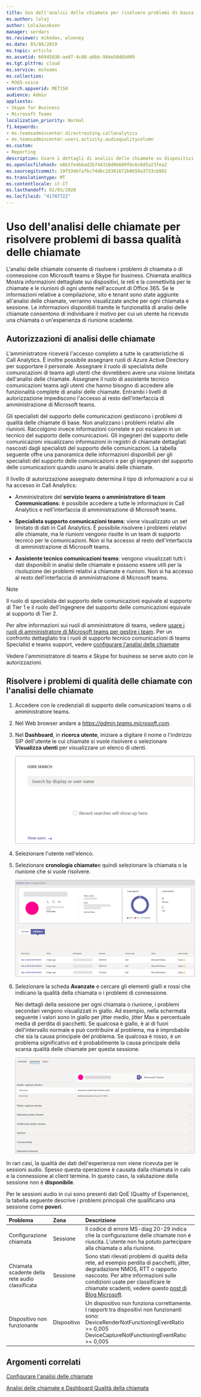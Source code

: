 ```yaml
---
title: Uso dell'analisi delle chiamate per risolvere problemi di bassa qualità delle chiamate
ms.author: lolaj
author: LolaJacobsen
manager: serdars
ms.reviewer: mikedav, wlooney
ms.date: 03/08/2019
ms.topic: article
ms.assetid: 66945036-ae87-4c08-a0bb-984e50d6b009
ms.tgt.pltfrm: cloud
ms.service: msteams
ms.collection:
- M365-voice
search.appverid: MET150
audience: Admin
appliesto:
- Skype for Business
- Microsoft Teams
localization_priority: Normal
f1.keywords:
- ms.teamsadmincenter.directrouting.callanalytics
- ms.teamsadmincenter.users.activity.audioqualitycolumn
ms.custom:
- Reporting
description: Usare i dettagli di analisi delle chiamate su dispositivi, reti e connettività per risolvere i problemi degli utenti con le chiamate e le riunioni di Microsoft teams e Skype for business.
ms.openlocfilehash: e8b1fe4bbad2b744310d0b609fdc6c6d5a23fea2
ms.sourcegitcommit: 19f534bfafbc74dbc2d381672b0650a3733cb982
ms.translationtype: MT
ms.contentlocale: it-IT
ms.lasthandoff: 02/03/2020
ms.locfileid: "41707722"
---
```

# <a name="use-call-analytics-to-troubleshoot-poor-call-quality"></a>Uso dell'analisi delle chiamate per risolvere problemi di bassa qualità delle chiamate

L'analisi delle chiamate consente di risolvere i problemi di chiamata o di connessione con Microsoft teams e Skype for business. Chiamata analitica Mostra informazioni dettagliate sui dispositivi, le reti e la connettività per le chiamate e le riunioni di ogni utente nell'account di Office 365. Se le informazioni relative a compilazione, sito e tenant sono state aggiunte all'analisi delle chiamate, verranno visualizzate anche per ogni chiamata e sessione. Le informazioni disponibili tramite le funzionalità di analisi delle chiamate consentono di individuare il motivo per cui un utente ha ricevuto una chiamata o un'esperienza di riunione scadente. 
  
## <a name="call-analytics-permissions"></a>Autorizzazioni di analisi delle chiamate

L'amministratore riceverà l'accesso completo a tutte le caratteristiche di Call Analytics. È inoltre possibile assegnare ruoli di Azure Active Directory per supportare il personale. Assegnare il ruolo di specialista delle comunicazioni di teams agli utenti che dovrebbero avere una visione limitata dell'analisi delle chiamate. Assegnare il ruolo di assistente tecnico comunicazioni teams agli utenti che hanno bisogno di accedere alle funzionalità complete di analisi delle chiamate. Entrambi i livelli di autorizzazione impediscono l'accesso al resto dell'interfaccia di amministrazione di Microsoft teams.

Gli specialisti del supporto delle comunicazioni gestiscono i problemi di qualità delle chiamate di base. Non analizzano i problemi relativi alle riunioni. Raccolgono invece informazioni correlate e poi escalano in un tecnico del supporto delle comunicazioni. Gli ingegneri del supporto delle comunicazioni visualizzano informazioni in registri di chiamate dettagliati nascosti dagli specialisti del supporto delle comunicazioni. La tabella seguente offre una panoramica delle informazioni disponibili per gli specialisti del supporto delle comunicazioni e per gli ingegneri del supporto delle comunicazioni quando usano le analisi delle chiamate.

Il livello di autorizzazione assegnato determina il tipo di informazioni a cui si ha accesso in Call Analytics:
  
- Amministratore del **servizio teams o amministratore di team Communications**: è possibile accedere a tutte le informazioni in Call Analytics e nell'interfaccia di amministrazione di Microsoft teams.
    
- **Specialista supporto comunicazioni teams**: viene visualizzato un set limitato di dati in Call Analytics. È possibile risolvere i problemi relativi alle chiamate, ma le riunioni vengono risolte in un team di supporto tecnico per le comunicazioni. Non si ha accesso al resto dell'interfaccia di amministrazione di Microsoft teams.
    
- **Assistente tecnico comunicazioni teams**: vengono visualizzati tutti i dati disponibili in analisi delle chiamate e possono essere utili per la risoluzione dei problemi relativi a chiamate e riunioni. Non si ha accesso al resto dell'interfaccia di amministrazione di Microsoft teams.
    
> [!NOTE]
> Il ruolo di specialista del supporto delle comunicazioni equivale al supporto di Tier 1 e il ruolo dell'ingegnere del supporto delle comunicazioni equivale al supporto di Tier 2.

Per altre informazioni sui ruoli di amministratore di teams, vedere [usare i ruoli di amministratore di Microsoft teams per gestire i team](using-admin-roles.md). Per un confronto dettagliato tra i ruoli di supporto tecnico comunicazioni di teams Specialist e teams support, vedere [configurare l'analisi delle chiamate](set-up-call-analytics.md#set-call-analytics-permissions) 
  
Vedere l'amministratore di teams e Skype for business se serve aiuto con le autorizzazioni.
  
## <a name="troubleshoot-call-quality-problems-using-call-analytics"></a>Risolvere i problemi di qualità delle chiamate con l'analisi delle chiamate

1. Accedere con le credenziali di supporto delle comunicazioni teams o di amministratore teams.

2. Nel Web browser andare a *https://admin.teams.microsoft.com*.
    
3. Nel **Dashboard**, in **ricerca utente**, iniziare a digitare il nome o l'indirizzo SIP dell'utente le cui chiamate si vuole risolvere o selezionare **Visualizza utenti** per visualizzare un elenco di utenti.
    
    ![Schermata della casella di ricerca dell'utente di analisi delle chiamate](media/use-call-analytics-to-troubleshoot-image-1.png)
  
4. Selezionare l'utente nell'elenco.

5. Selezionare **cronologia chiamate**e quindi selezionare la chiamata o la riunione che si vuole risolvere.
    
    ![Screenshot della pagina della cronologia delle chiamate per un utente.](media/use-call-analytics-to-troubleshoot-image-2.png)
  
6. Selezionare la scheda **Avanzate** e cercare gli elementi gialli e rossi che indicano la qualità della chiamata o i problemi di connessione.
    
    Nei dettagli della sessione per ogni chiamata o riunione, i problemi secondari vengono visualizzati in giallo. Ad esempio, nella schermata seguente i valori sono in giallo per jitter medio, jitter Max e percentuale media di perdita di pacchetti. Se qualcosa è giallo, è al di fuori dell'intervallo normale e può contribuire al problema, ma è improbabile che sia la causa principale del problema. Se qualcosa è rosso, è un problema significativo ed è probabilmente la causa principale della scarsa qualità delle chiamate per questa sessione. 
    
    ![Screenshot della scheda Avanzate della cronologia chiamate di un utente ](media/use-call-analytics-to-troubleshoot-image-3.png)
  
In rari casi, la qualità dei dati dell'esperienza non viene ricevuta per le sessioni audio. Spesso questa operazione è causata dalla chiamata in calo e la connessione al client termina. In questo caso, la valutazione della sessione non è **disponibile**.
  
Per le sessioni audio in cui sono presenti dati QoE (Quality of Experience), la tabella seguente descrive i problemi principali che qualificano una sessione come **poveri**.
  
|**Problema**|**Zona**|**Descrizione**|
|:-----|:-----|:-----|
|Configurazione chiamata  <br/> |Sessione  <br/> |Il codice di errore MS-diag 20-29 indica che la configurazione delle chiamate non è riuscita. L'utente non ha potuto partecipare alla chiamata o alla riunione.  <br/> |
|Chiamata scadente della rete audio classificata  <br/> |Sessione  <br/> |Sono stati rilevati problemi di qualità della rete, ad esempio perdita di pacchetti, jitter, degradazione NMOS, RTT o rapporto nascosto. Per altre informazioni sulle condizioni usate per classificare le chiamate scadenti, vedere questo [post di Blog Microsoft](https://go.microsoft.com/fwlink/p/?linkid=852133).  <br/> |
|Dispositivo non funzionante  <br/> |Dispositivo  <br/> | Un dispositivo non funziona correttamente. I rapporti tra dispositivi non funzionanti sono: <br/>  DeviceRenderNotFunctioningEventRatio >= 0,005 <br/>  DeviceCaptureNotFunctioningEventRatio >= 0,005 <br/> |
   
## <a name="related-topics"></a>Argomenti correlati
[Configurare l'analisi delle chiamate](set-up-call-analytics.md)

[Analisi delle chiamate e Dashboard Qualità della chiamata](difference-between-call-analytics-and-call-quality-dashboard.md)

  
 
